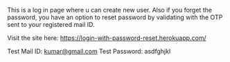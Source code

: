 This is a log in page where u can create new user. 
Also if you forget the password, you have an option to reset password by validating with the OTP sent to your registered mail ID.

Visit the site here: https://login-with-password-reset.herokuapp.com/

Test Mail ID: kumar@gmail.com
Test Password: asdfghjkl
